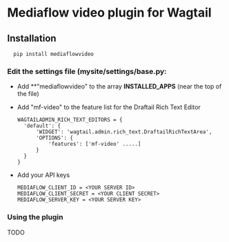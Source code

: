 # Mediaflow video plugin for Wagtail


## Installation
      pip install mediaflowvideo

### Edit the settings file (mysite/settings/base.py:

 - Add **"mediaflowvideo" to the array **INSTALLED_APPS** (near the top of the file)

- Add "mf-video" to the feature list for the Draftail Rich Text Editor 

      WAGTAILADMIN_RICH_TEXT_EDITORS = {
      	'default': {
      		'WIDGET': 'wagtail.admin.rich_text.DraftailRichTextArea',
      		'OPTIONS': {
      			'features': ['mf-video' .....]
      		}
      	}
      }


- Add your API keys
  
      MEDIAFLOW_CLIENT_ID = <YOUR SERVER ID>
      MEDIAFLOW_CLIENT_SECRET = <YOUR CLIENT SECRET>
      MEDIAFLOW_SERVER_KEY = <YOUR SERVER KEY>

  
### Using the plugin

TODO
